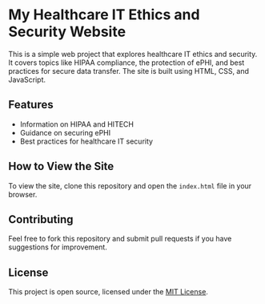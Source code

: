 # My Healthcare IT Ethics and Security Website

This is a simple web project that explores healthcare IT ethics and security. It covers topics like HIPAA compliance, the protection of ePHI, and best practices for secure data transfer. The site is built using HTML, CSS, and JavaScript.

## Features
- Information on HIPAA and HITECH
- Guidance on securing ePHI
- Best practices for healthcare IT security

## How to View the Site
To view the site, clone this repository and open the `index.html` file in your browser.

## Contributing
Feel free to fork this repository and submit pull requests if you have suggestions for improvement.

## License
This project is open source, licensed under the [MIT License](LICENSE).
